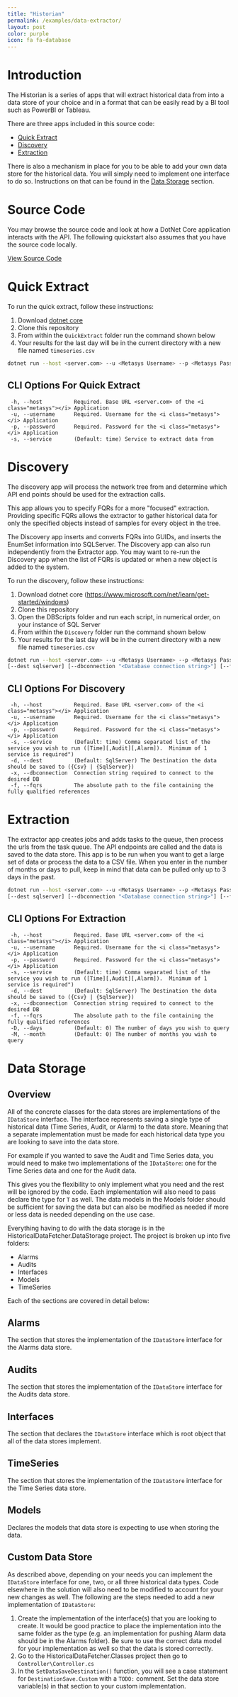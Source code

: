 ```yaml
---
title: "Historian"
permalink: /examples/data-extractor/
layout: post
color: purple
icon: fa fa-database
---
```


# Introduction

The Historian is a series of apps that will extract historical data from <i class="metasys"></i> into a data store of your choice and in a format that can be easily read by a BI tool such as PowerBI or Tableau.

There are three apps included in this source code:

- [Quick Extract](#quick-extract)
- [Discovery](#discovery)
- [Extraction](#extraction)

There is also a mechanism in place for you to be able to add your own data store for the historical data. You will simply need to implement one interface to do so. Instructions on that can be found in the [Data Storage](#data-storage) section.

# Source Code

You may browse the source code and look at how a DotNet Core application interacts with the <i class="metasys"></i> API. The following quickstart also assumes that you have the source code locally.

<a href="https://github.com/metasys-server/historian" class="btn btn-green" target="_blank" markdown="1">
  <i class="fas fa-code"></i> View Source Code
</a>

# Quick Extract

To run the quick extract, follow these instructions:

1. Download [dotnet core]
2. Clone this repository
3. From within the `QuickExtract` folder run the command shown below
4. Your results for the last day will be in the current directory with a new file named `timeseries.csv`

```bash
dotnet run --host <server.com> --u <Metasys Username> --p <Metasys Password>
```

## CLI Options For Quick Extract

     -h, --host          Required. Base URL <server.com> of the <i class="metasys"></i> Application
     -u, --username      Required. Username for the <i class="metasys"></i> Application
     -p, --password      Required. Password for the <i class="metasys"></i> Application
     -s, --service       (Default: time) Service to extract data from

# Discovery

The discovery app will process the network tree from <i class="metasys"></i> and determine which API end points should be used for the extraction calls.

This app allows you to specify FQRs for a more "focused" extraction. Providing specific FQRs allows the extractor to gather historical data for only the specified objects instead of samples for every object in the tree.

The Discovery app inserts and converts FQRs into GUIDs, and inserts the EnumSet information into SQLServer. The Discovery app can also run independently from the Extractor app. You may want to re-run the Discovery app when the list of FQRs is updated or when a new object is added to the <i class="metasys"></i> system.

To run the discovery, follow these instructions:

1. Download dotnet core (https://www.microsoft.com/net/learn/get-started/windows)
2. Clone this repository
3. Open the DBScripts folder and run each script, in numerical order, on your instance of SQL Server
4. From within the `Discovery` folder run the command shown below
5. Your results for the last day will be in the current directory with a new file named `timeseries.csv`

```bash
dotnet run --host <server.com> --u <Metasys Username> --p <Metasys Password> [--service time[,audit][,alarm]]
[--dest sqlserver] [--dbconnection "<Database connection string>"] [--fqrs "<FQR full file path>"]
```

## CLI Options For Discovery

     -h, --host          Required. Base URL <server.com> of the <i class="metasys"></i> Application
     -u, --username      Required. Username for the <i class="metasys"></i> Application
     -p, --password      Required. Password for the <i class="metasys"></i> Application
     -s, --service       (Default: time) Comma separated list of the service you wish to run ([Time][,Audit][,Alarm]).  Minimum of 1 service is required")
     -d, --dest          (Default: SqlServer) The Destination the data should be saved to ({Csv} | {SqlServer})
     -x, --dbconnection  Connection string required to connect to the desired DB
     -f, --fqrs          The absolute path to the file containing the fully qualified references

# Extraction

The extractor app creates jobs and adds tasks to the queue, then process the urls from the task queue. The API endpoints are called and the data is saved to the data store. This app is to be run when you want to get a large set of data or process the data to a CSV file. When you enter in the number of months or days to pull, keep in mind that data can be pulled only up to 3 days in the past.

```bash
dotnet run --host <server.com> --u <Metasys Username> --p <Metasys Password> [--service time[,audit][,alarm]]
[--dest sqlserver] [--dbconnection "<Database connection string>"] [--fqrs "<FQR full file path>"] [--M <number of months back>] [--D <Number of Days back>]
```

## CLI Options For Extraction

     -h, --host          Required. Base URL <server.com> of the <i class="metasys"></i> Application
     -u, --username      Required. Username for the <i class="metasys"></i> Application
     -p, --password      Required. Password for the <i class="metasys"></i> Application
     -s, --service       (Default: time) Comma separated list of the service you wish to run ([Time][,Audit][,Alarm]).  Minimum of 1 service is required")
     -d, --dest          (Default: SqlServer) The Destination the data should be saved to ({Csv} | {SqlServer})
     -x, --dbconnection  Connection string required to connect to the desired DB
     -f, --fqrs          The absolute path to the file containing the fully qualified references
     -D, --days   		 (Default: 0) The number of days you wish to query
     -M, --month		 (Default: 0) The number of months you wish to query

# Data Storage

## Overview

All of the concrete classes for the data stores are implementations of the `IDataStore` interface. The interface represents saving a single type of historical data (Time Series, Audit, or Alarm) to the data store. Meaning that a separate implementation must be made for each historical data type you are looking to save into the data store.

For example if you wanted to save the Audit and Time Series data, you would need to make two implementations of the `IDataStore`: one for the Time Series data and one for the Audit data.

This gives you the flexibility to only implement what you need and the rest will be ignored by the code. Each implementation will also need to pass declare the type for `T` as well. The data models in the Models folder should be sufficient for saving the data but can also be modified as needed if more or less data is needed depending on the use case.

Everything having to do with the data storage is in the HistoricalDataFetcher.DataStorage project. The project is broken up into five folders:

- Alarms
- Audits
- Interfaces
- Models
- TimeSeries

Each of the sections are covered in detail below:

## Alarms

The section that stores the implementation of the `IDataStore` interface for the Alarms data store.

## Audits

The section that stores the implementation of the `IDataStore` interface for the Audits data store.

## Interfaces

The section that declares the `IDataStore` interface which is root object that all of the data stores implement.

## TimeSeries

The section that stores the implementation of the `IDataStore` interface for the Time Series data store.

## Models

Declares the models that data store is expecting to use when storing the data.

## Custom Data Store

As described above, depending on your needs you can implement the `IDataStore` interface for one, two, or all three historical data types. Code elsewhere in the solution will also need to be modified to account for your new changes as well. The following are the steps needed to add a new implementation of `IDataStore`:

1. Create the implementation of the interface(s) that you are looking to create. It would be good practice to place the implementation into the same folder as the type (e.g. an implementation for pushing Alarm data should be in the Alarms folder). Be sure to use the correct data model for your implementation as well so that the data is stored correctly.
2. Go to the HistoricalDataFetcher.Classes project then go to `Controller\Controller.cs`
3. In the `SetDataSaveDestination()` function, you will see a case statement for `DestinationSave.Custom` with a `TODO:` comment. Set the data store variable(s) in that section to your custom implementation.

[dotnet core]: https://www.microsoft.com/net/learn/get-started/windows